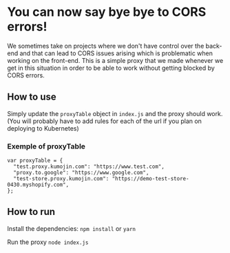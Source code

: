 # You can now say bye bye to CORS errors!
We sometimes take on projects where we don't have control over the back-end and that can lead to CORS issues arising which is problematic when working on the front-end. This is a simple proxy that we made whenever we get in this situation in order to be able to work without getting blocked by CORS errors.

## How to use
Simply update the `proxyTable` object in `index.js` and the proxy should work.
(You will probably have to add rules for each of the url if you plan on deploying to Kubernetes)

### Exemple of proxyTable

```
var proxyTable = {
  "test.proxy.kumojin.com": "https://www.test.com",
  "proxy.to.google": "https://www.google.com",
  "test-store.proxy.kumojin.com": "https://demo-test-store-0430.myshopify.com",
};

```

## How to run
Install the dependencies: `npm install` or `yarn`

Run the proxy
``` node index.js ```
